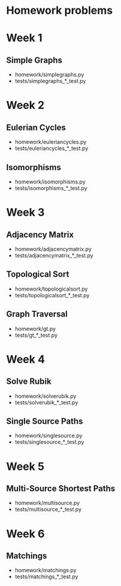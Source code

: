 # Homework problems

# Week 1
## Simple Graphs
- homework/simplegraphs.py
- tests/simplegraphs_*_test.py

# Week 2
## Eulerian Cycles
- homework/euleriancycles.py
- tests/euleriancycles_*_test.py

## Isomorphisms
- homework/isomorphisms.py
- tests/isomorphisms_*_test.py

# Week 3
## Adjacency Matrix
- homework/adjacencymatrix.py
- tests/adjacencymatrix_*_test.py

## Topological Sort
- homework/topologicalsort.py
- tests/topologicalsort_*_test.py

## Graph Traversal
- homework/gt.py
- tests/gt_*_test.py

# Week 4
## Solve Rubik
- homework/solverubik.py
- tests/solverubik_*_test.py

## Single Source Paths
- homework/singlesource.py
- tests/singlesource_*_test.py

# Week 5
## Multi-Source Shortest Paths
- homework/multisource.py
- tests/multisource_*_test.py

# Week 6
## Matchings
- homework/matchings.py
- tests/matchings_*_test.py
